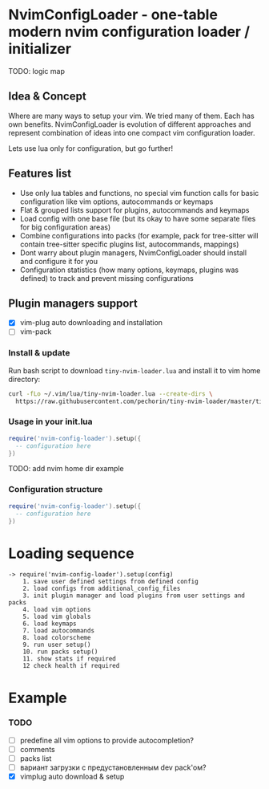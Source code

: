 # NvimConfigLoader - one-table modern nvim configuration loader / initializer

TODO: logic map

## Idea & Concept

Where are many ways to setup your vim. We tried many of them. Each has own benefits.
NvimConfigLoader is evolution of different approaches and represent combination of ideas into one compact vim configuration loader.

Lets use lua only for configuration, but go further!

## Features list

- Use only lua tables and functions, no special vim function calls for basic configuration like vim options, autocommands or keymaps
- Flat & grouped lists support for plugins, autocommands and keymaps
- Load config with one base file (but its okay to have some separate files for big configuration areas)
- Combine configurations into packs (for example, pack for tree-sitter will contain tree-sitter specific plugins list, autocommands, mappings)
- Dont warry about plugin managers, NvimConfigLoader should install and configure it for you
- Configuration statistics (how many options, keymaps, plugins was defined) to track and prevent missing configurations

## Plugin managers support

- [x] vim-plug auto downloading and installation
- [ ] vim-pack

### Install & update

Run bash script to download `tiny-nvim-loader.lua` and install it to vim home directory:

```bash
curl -fLo ~/.vim/lua/tiny-nvim-loader.lua --create-dirs \
  https://raw.githubusercontent.com/pechorin/tiny-nvim-loader/master/tiny-nvim-loader.lua;
```

### Usage in your init.lua

```lua
require('nvim-config-loader').setup({
  -- configuration here
})
```

TODO: add nvim home dir example

### Configuration structure

```lua
require('nvim-config-loader').setup({
  -- configuration here
})
```

# Loading sequence

```
-> require('nvim-config-loader').setup(config)
    1. save user defined settings from defined config
    2. load configs from additional_config_files
    3. init plugin manager and load plugins from user settings and packs
    4. load vim options
    5. load vim globals
    6. load keymaps
    7. load autocommands
    8. load colorscheme
    9. run user setup()
    10. run packs setup()
    11. show stats if required
    12 check health if required
```

# Example

### TODO

- [ ] predefine all vim options to provide autocompletion?
- [ ] comments
- [ ] packs list
- [ ] вариант загрузки с предустановленным dev pack'ом?
- [x] vimplug auto download & setup
